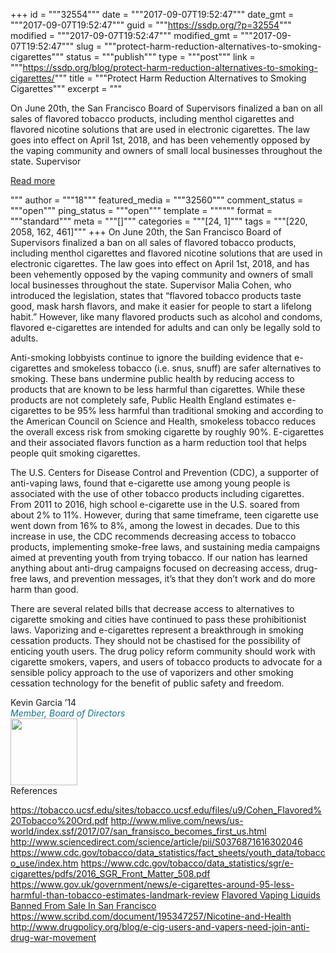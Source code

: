 +++
id = """32554"""
date = """2017-09-07T19:52:47"""
date_gmt = """2017-09-07T19:52:47"""
guid = """https://ssdp.org/?p=32554"""
modified = """2017-09-07T19:52:47"""
modified_gmt = """2017-09-07T19:52:47"""
slug = """protect-harm-reduction-alternatives-to-smoking-cigarettes"""
status = """publish"""
type = """post"""
link = """https://ssdp.org/blog/protect-harm-reduction-alternatives-to-smoking-cigarettes/"""
title = """Protect Harm Reduction Alternatives to Smoking Cigarettes"""
excerpt = """<p>On June 20th, the San Francisco Board of Supervisors finalized a ban on all sales of flavored tobacco products, including menthol cigarettes and flavored nicotine solutions that are used in electronic cigarettes. The law goes into effect on April 1st, 2018, and has been vehemently opposed by the vaping community and owners of small local businesses throughout the state. Supervisor</p>
<div class="h10"></div>
<p><a class="more-link2 flat" href="https://ssdp.org/blog/protect-harm-reduction-alternatives-to-smoking-cigarettes/">Read more</a></p>
"""
author = """18"""
featured_media = """32560"""
comment_status = """open"""
ping_status = """open"""
template = """"""
format = """standard"""
meta = """[]"""
categories = """[24, 1]"""
tags = """[220, 2058, 162, 461]"""
+++
On June 20th, the San Francisco Board of Supervisors finalized a ban on all sales of flavored tobacco products, including menthol cigarettes and flavored nicotine solutions that are used in electronic cigarettes. The law goes into effect on April 1st, 2018, and has been vehemently opposed by the vaping community and owners of small local businesses throughout the state. Supervisor Malia Cohen, who introduced the legislation, states that “flavored tobacco products taste good, mask harsh flavors, and make it easier for people to start a lifelong habit.” However, like many flavored products such as alcohol and condoms, flavored e-cigarettes are intended for adults and can only be legally sold to adults.

Anti-smoking lobbyists continue to ignore the building evidence that e-cigarettes and smokeless tobacco (i.e. snus, snuff) are safer alternatives to smoking. These bans undermine public health by reducing access to products that are known to be less harmful than cigarettes. While these products are not completely safe, Public Health England estimates e-cigarettes to be 95% less harmful than traditional smoking and according to the American Council on Science and Health, smokeless tobacco reduces the overall excess risk from smoking cigarette by roughly 90%. E-cigarettes and their associated flavors function as a harm reduction tool that helps people quit smoking cigarettes.

The U.S. Centers for Disease Control and Prevention (CDC), a supporter of anti-vaping laws, found that e-cigarette use among young people is associated with the use of other tobacco products including cigarettes. From 2011 to 2016, high school e-cigarette use in the U.S. soared from about 2% to 11%. However, during that same timeframe, teen cigarette use went down from 16% to 8%, among the lowest in decades. Due to this increase in use, the CDC recommends decreasing access to tobacco products, implementing smoke-free laws, and sustaining media campaigns aimed at preventing youth from trying tobacco. If our nation has learned anything about anti-drug campaigns focused on decreasing access, drug-free laws, and prevention messages, it’s that they don’t work and do more harm than good.

There are several related bills that decrease access to alternatives to cigarette smoking and cities have continued to pass these prohibitionist laws. Vaporizing and e-cigarettes represent a breakthrough in smoking cessation products. They should not be chastised for the possibility of enticing youth users. The drug policy reform community should work with cigarette smokers, vapers, and users of tobacco products to advocate for a sensible policy approach to the use of vaporizers and other smoking cessation technology for the benefit of public safety and freedom.
<div>Kevin Garcia &#8217;14</div>
<div><span style="color: #136f8d;"><i>Member, Board of Directors</i></span></div>
<div><img class="alignnone  wp-image-32560" src="https://ssdp.org/wp-content/uploads/2017/09/kevin-2-1.png" alt="" width="107" height="107" srcset="https://ssdp.org/wp-content/uploads/2017/09/kevin-2-1.png 486w, https://ssdp.org/wp-content/uploads/2017/09/kevin-2-1-150x150.png 150w, https://ssdp.org/wp-content/uploads/2017/09/kevin-2-1-200x200.png 200w" sizes="(max-width: 107px) 100vw, 107px" /></div>
References

https://tobacco.ucsf.edu/sites/tobacco.ucsf.edu/files/u9/Cohen_Flavored%20Tobacco%20Ord.pdf
http://www.mlive.com/news/us-world/index.ssf/2017/07/san_fransisco_becomes_first_us.html
http://www.sciencedirect.com/science/article/pii/S0376871616302046
https://www.cdc.gov/tobacco/data_statistics/fact_sheets/youth_data/tobacco_use/index.htm
https://www.cdc.gov/tobacco/data_statistics/sgr/e-cigarettes/pdfs/2016_SGR_Front_Matter_508.pdf
https://www.gov.uk/government/news/e-cigarettes-around-95-less-harmful-than-tobacco-estimates-landmark-review
<a href="http://kncifm.cbslocal.com/2017/06/21/flavored-vaping-liquids-banned-from-sale-in-san-francisco/">Flavored Vaping Liquids Banned From Sale In San&nbsp;Francisco</a>
https://www.scribd.com/document/195347257/Nicotine-and-Health
http://www.drugpolicy.org/blog/e-cig-users-and-vapers-need-join-anti-drug-war-movement
